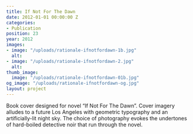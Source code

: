 ```yaml
---
title: If Not For The Dawn
date: 2012-01-01 00:00:00 Z
categories:
- Publication
position: 23
year: 2012
images:
- image: "/uploads/rationale-ifnotfordawn-1b.jpg"
  alt: 
- image: "/uploads/rationale-ifnotfordawn-2.jpg"
  alt: 
thumb_image:
  image: "/uploads/rationale-ifnotfordawn-01b.jpg"
og_image: "/uploads/rationale-ifnotfordawn-og.jpg"
layout: project
---
```


Book cover designed for novel “If Not For The Dawn”. Cover imagery alludes to a future Los Angeles with geometric typography and an artificially-lit night sky. The choice of photography evokes the undertones of hard-boiled detective noir that run through the novel.